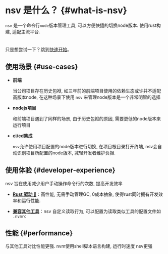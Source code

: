 # nsv 是什么？ {#what-is-nsv}


`nsv` 是一个命令行`node`版本管理工具, 可以方便快捷的切换node版本. 使用rust构建, 适配主流平台.


<div class="tip custom-block" style="padding-top: 8px">

只是想尝试一下？跳到[快速开始](./getting-started)。

</div>

## 使用场景 {#use-cases}


- **前端**

  当公司项目存在历史包袱, 如三年前的前端项目使用的依赖生态或许并不适配高版本node, 在这种场景下使用 `nsv` 来管理node版本是一个非常明智的选择

- **nodejs项目**

  和前端项目遇到了同样的场景, 由于历史包袱的原因, 需要更低的node版本来运行项目

- **ci/cd集成**

  `nsv`允许使用项目配置的node版本进行切换, 在项目根目录打开终端, nsv会自动识别项目所配置的node版本, 减轻开发者维护负担.


## 使用体验 {#developer-experience}

nsv 旨在使用减少用户手动操作命令行的次数, 提高开发效率


- **[Rust 驱动 🚀](https://www.rust-lang.org/zh-CN/)**：高性能, 无需手动管理GC, 0成本抽象, 使得rust同时拥有开发效率和运行性能.

- **[兼容其他工具](./markdown)**：nsv 自定义读取行为, 可以配置为读取类似工具的配置文件如 `.nvmrc`


## 性能 {#performance}

与其他工具对比性能更强. nvm使用shell脚本语言构建, 运行时速度 nsv更强

